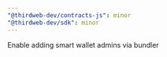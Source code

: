```yaml
---
"@thirdweb-dev/contracts-js": minor
"@thirdweb-dev/sdk": minor
---
```


Enable adding smart wallet admins via bundler
